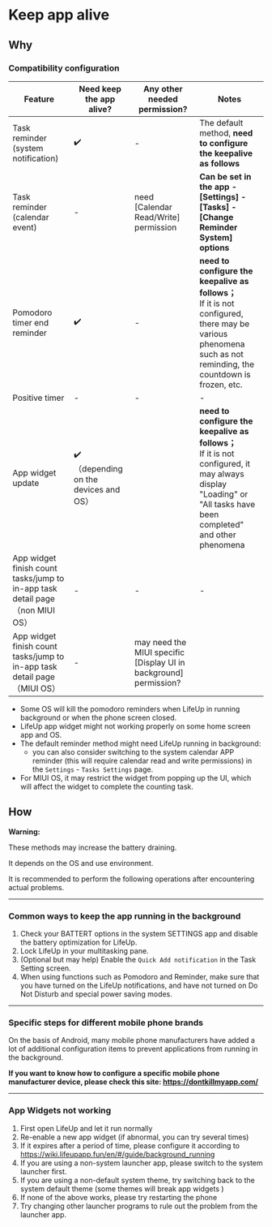 # Keep app alive

## Why

### Compatibility configuration

| Feature                                                      | Need keep the app alive?                  | Any other needed  permission?                                | Notes                                                        |
| ------------------------------------------------------------ | ----------------------------------------- | ------------------------------------------------------------ | ------------------------------------------------------------ |
| Task reminder (system notification)                          | ✔️                                         | -                                                            | The default method, **need to configure the keepalive as follows** |
| Task reminder (calendar event)                               | -                                         | need [Calendar Read/Write] permission                        | **Can be set in the app - [Settings] - [Tasks] - [Change Reminder System] options** |
| Pomodoro timer end reminder                                  | ✔️                                         | -                                                            | **need to configure the keepalive as follows；**<br/>If it is not configured, there may be various phenomena such as not reminding, the countdown is frozen, etc. |
| Positive timer                                               | -                                         | -                                                            | -                                                            |
| App widget update                                            | ✔️<br/>（depending on the devices and OS） |                                                              | **need to configure the keepalive as follows；**<br/>If it is not configured, it may always display "Loading" or "All tasks have been completed" and other phenomena |
| App widget finish count tasks/jump to in-app task detail page<br/>（non MIUI OS） | -                                         | -                                                            | -                                                            |
| App widget finish count tasks/jump to in-app task detail page<br/>（MIUI OS） | -                                         | may need the MIUI specific [Display UI in background] permission? |                                                              |

- Some OS will kill the pomodoro reminders when LifeUp in running background or when the phone screen closed.
- LifeUp app widget might not working properly on some home screen app and OS.
- The default reminder method might need LifeUp running in background:
    - you can also consider switching to the system calendar APP reminder (this will require calendar read and write permissions) in the `Settings` - `Tasks Settings` page.
- For MIUI OS, it may restrict the widget from popping up the UI, which will affect the widget to complete the counting task. 



## How

**Warning:** 

These methods may increase the battery draining.

It depends on the OS and use environment. 

It is recommended to perform the following operations after encountering actual problems.


---

### Common ways to keep the app running in the background

1. Check your BATTERT options in the system SETTINGS app and disable the battery optimization for LifeUp.
2. Lock LifeUp in your multitasking pane.
3. (Optional but may help) Enable the `Quick Add notification` in the Task Setting screen.
4. When using functions such as Pomodoro and Reminder, make sure that you have turned on the LifeUp notifications, and have not turned on Do Not Disturb and special power saving modes.

---

### Specific steps for different mobile phone brands

On the basis of Android, many mobile phone manufacturers have added a lot of additional configuration items to prevent applications from running in the background.

**If you want to know how to configure a specific mobile phone manufacturer device, please check this site: https://dontkillmyapp.com/**

---

### App Widgets not working

1. First open LifeUp and let it run normally
2. Re-enable a new app widget (if abnormal, you can try several times)
3. If it expires after a period of time, please configure it according to https://wiki.lifeupapp.fun/en/#/guide/background_running
4. If you are using a non-system launcher app, please switch to the system launcher first.
5. If you are using a non-default system theme, try switching back to the system default theme (some themes will break  app widgets )
6. If none of the above works, please try restarting the phone
7. Try changing other launcher programs to rule out the problem from the launcher app.